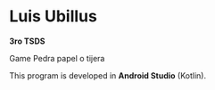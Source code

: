 # Luis Ubillus  
**3ro TSDS**

Game Pedra papel o tijera

This program is developed in **Android Studio** (Kotlin).  
